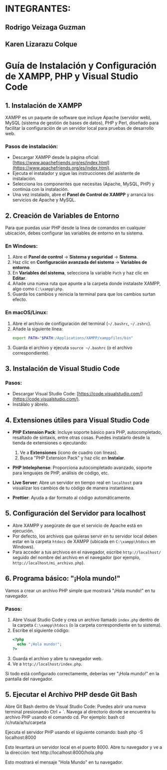 # INTEGRANTES:
## Rodrigo Veizaga Guzman
## Karen Lizarazu Colque


# Guía de Instalación y Configuración de XAMPP, PHP y Visual Studio Code

## 1. Instalación de XAMPP

XAMPP es un paquete de software que incluye Apache (servidor web), MySQL (sistema de gestión de bases de datos), PHP y Perl, diseñado para facilitar la configuración de un servidor local para pruebas de desarrollo web.

### Pasos de instalación:

- Descargar XAMPP desde la página oficial: [https://www.apachefriends.org/es/index.html](https://www.apachefriends.org/es/index.html).
- Ejecuta el instalador y sigue las instrucciones del asistente de instalación.
- Selecciona los componentes que necesitas (Apache, MySQL, PHP) y continúa con la instalación.
- Una vez instalado, abre el **Panel de Control de XAMPP** y arranca los servicios de Apache y MySQL.

## 2. Creación de Variables de Entorno

Para que puedas usar PHP desde la línea de comandos en cualquier ubicación, debes configurar las variables de entorno en tu sistema.

### En Windows:

1. Abre el **Panel de control** → **Sistema y seguridad** → **Sistema**.
2. Haz clic en **Configuración avanzada del sistema** → **Variables de entorno**.
3. En **Variables del sistema**, selecciona la variable `Path` y haz clic en **Editar**.
4. Añade una nueva ruta que apunte a la carpeta donde instalaste XAMPP, algo como `C:\xampp\php`.
5. Guarda los cambios y reinicia la terminal para que los cambios surtan efecto.

### En macOS/Linux:

1. Abre el archivo de configuración del terminal (`~/.bashrc`, `~/.zshrc`).
2. Añade la siguiente línea:
    ```bash
    export PATH="$PATH:/Applications/XAMPP/xamppfiles/bin"
    ```
3. Guarda el archivo y ejecuta `source ~/.bashrc` (o el archivo correspondiente).

## 3. Instalación de Visual Studio Code

### Pasos:

- Descargar Visual Studio Code: [https://code.visualstudio.com/](https://code.visualstudio.com/).
- Instálalo y ábrelo.

## 4. Extensiones útiles para Visual Studio Code

- **PHP Extension Pack**: Incluye soporte básico para PHP, autocompletado, resaltado de sintaxis, entre otras cosas. Puedes instalarlo desde la tienda de extensiones o ejecutando:
    1. Ve a **Extensiones** (icono de cuadro con líneas).
    2. Busca "PHP Extension Pack" y haz clic en **Instalar**.
    
- **PHP Intelephense**: Proporciona autocompletado avanzado, soporte para lenguajes de PHP, análisis de código, etc.
- **Live Server**: Abre un servidor en tiempo real en `localhost` para visualizar los cambios de tu código de manera instantánea.
- **Prettier**: Ayuda a dar formato al código automáticamente.

## 5. Configuración del Servidor para localhost

- Abre XAMPP y asegúrate de que el servicio de Apache está en ejecución.
- Por defecto, los archivos que quieras servir en tu servidor local deben estar en la carpeta `htdocs` de XAMPP (ubicada en `C:\xampp\htdocs` en Windows).
- Para acceder a tus archivos en el navegador, escribe `http://localhost/` seguido del nombre del archivo en el navegador (por ejemplo, `http://localhost/mi_archivo.php`).

## 6. Programa básico: "¡Hola mundo!"

Vamos a crear un archivo PHP simple que mostrará "¡Hola mundo!" en tu navegador.

### Pasos:

1. Abre Visual Studio Code y crea un archivo llamado `index.php` dentro de la carpeta `C:\xampp\htdocs` (o la carpeta correspondiente en tu sistema).
2. Escribe el siguiente código:
    ```php
    <?php
      echo "¡Hola mundo!";
    ?>
    ```
3. Guarda el archivo y abre tu navegador web.
4. Ve a `http://localhost/index.php`.

Si todo está configurado correctamente, deberías ver "¡Hola mundo!" en la pantalla del navegador.

## 5. Ejecutar el Archivo PHP desde Git Bash
Abre Git Bash dentro de Visual Studio Code:
Puedes abrir una nueva terminal presionando Ctrl + `.
Navega al directorio donde se encuentra tu archivo PHP usando el comando cd. Por ejemplo:
bash
cd /c/ruta/a/tu/carpeta

Ejecuta el servidor PHP usando el siguiente comando:
bash
php -S localhost:8000

Esto levantará un servidor local en el puerto 8000.
Abre tu navegador y ve a la dirección:
text
http://localhost:8000/hola.php

Esto mostrará el mensaje "Hola Mundo" en tu navegador.
